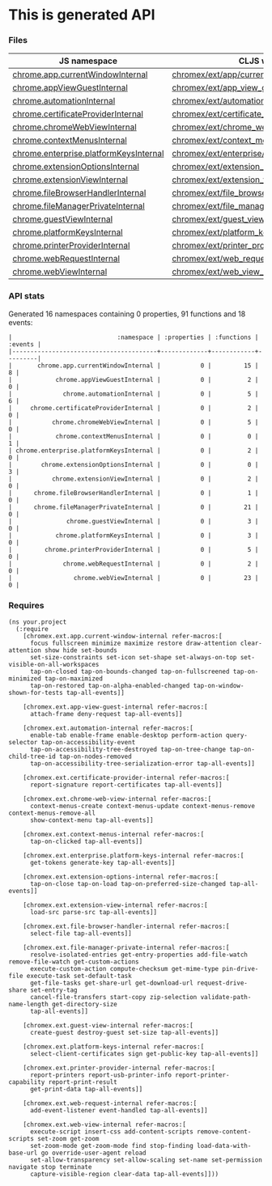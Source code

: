 # This is generated API

### Files

| JS namespace | CLJS wrapper |
| --- | --- |
| [chrome.app.currentWindowInternal](https://developer.chrome.com/extensions/app.currentWindowInternal) | [chromex/ext/app/current_window_internal.clj](chromex/ext/app/current_window_internal.clj) |
| [chrome.appViewGuestInternal](https://developer.chrome.com/extensions/appViewGuestInternal) | [chromex/ext/app_view_guest_internal.clj](chromex/ext/app_view_guest_internal.clj) |
| [chrome.automationInternal](https://developer.chrome.com/extensions/automationInternal) | [chromex/ext/automation_internal.clj](chromex/ext/automation_internal.clj) |
| [chrome.certificateProviderInternal](https://developer.chrome.com/extensions/certificateProviderInternal) | [chromex/ext/certificate_provider_internal.clj](chromex/ext/certificate_provider_internal.clj) |
| [chrome.chromeWebViewInternal](https://developer.chrome.com/extensions/chromeWebViewInternal) | [chromex/ext/chrome_web_view_internal.clj](chromex/ext/chrome_web_view_internal.clj) |
| [chrome.contextMenusInternal](https://developer.chrome.com/extensions/contextMenusInternal) | [chromex/ext/context_menus_internal.clj](chromex/ext/context_menus_internal.clj) |
| [chrome.enterprise.platformKeysInternal](https://developer.chrome.com/extensions/enterprise.platformKeysInternal) | [chromex/ext/enterprise/platform_keys_internal.clj](chromex/ext/enterprise/platform_keys_internal.clj) |
| [chrome.extensionOptionsInternal](https://developer.chrome.com/extensions/extensionOptionsInternal) | [chromex/ext/extension_options_internal.clj](chromex/ext/extension_options_internal.clj) |
| [chrome.extensionViewInternal](https://developer.chrome.com/extensions/extensionViewInternal) | [chromex/ext/extension_view_internal.clj](chromex/ext/extension_view_internal.clj) |
| [chrome.fileBrowserHandlerInternal](https://developer.chrome.com/extensions/fileBrowserHandlerInternal) | [chromex/ext/file_browser_handler_internal.clj](chromex/ext/file_browser_handler_internal.clj) |
| [chrome.fileManagerPrivateInternal](https://developer.chrome.com/extensions/fileManagerPrivateInternal) | [chromex/ext/file_manager_private_internal.clj](chromex/ext/file_manager_private_internal.clj) |
| [chrome.guestViewInternal](https://developer.chrome.com/extensions/guestViewInternal) | [chromex/ext/guest_view_internal.clj](chromex/ext/guest_view_internal.clj) |
| [chrome.platformKeysInternal](https://developer.chrome.com/extensions/platformKeysInternal) | [chromex/ext/platform_keys_internal.clj](chromex/ext/platform_keys_internal.clj) |
| [chrome.printerProviderInternal](https://developer.chrome.com/extensions/printerProviderInternal) | [chromex/ext/printer_provider_internal.clj](chromex/ext/printer_provider_internal.clj) |
| [chrome.webRequestInternal](https://developer.chrome.com/extensions/webRequestInternal) | [chromex/ext/web_request_internal.clj](chromex/ext/web_request_internal.clj) |
| [chrome.webViewInternal](https://developer.chrome.com/extensions/webViewInternal) | [chromex/ext/web_view_internal.clj](chromex/ext/web_view_internal.clj) |


### API stats

Generated 16 namespaces containing 0 properties, 91 functions and 18 events:


    |                             :namespace | :properties | :functions | :events |
    |----------------------------------------+-------------+------------+---------|
    |       chrome.app.currentWindowInternal |           0 |         15 |       8 |
    |            chrome.appViewGuestInternal |           0 |          2 |       0 |
    |              chrome.automationInternal |           0 |          5 |       6 |
    |     chrome.certificateProviderInternal |           0 |          2 |       0 |
    |           chrome.chromeWebViewInternal |           0 |          5 |       0 |
    |            chrome.contextMenusInternal |           0 |          0 |       1 |
    | chrome.enterprise.platformKeysInternal |           0 |          2 |       0 |
    |        chrome.extensionOptionsInternal |           0 |          0 |       3 |
    |           chrome.extensionViewInternal |           0 |          2 |       0 |
    |      chrome.fileBrowserHandlerInternal |           0 |          1 |       0 |
    |      chrome.fileManagerPrivateInternal |           0 |         21 |       0 |
    |               chrome.guestViewInternal |           0 |          3 |       0 |
    |            chrome.platformKeysInternal |           0 |          3 |       0 |
    |         chrome.printerProviderInternal |           0 |          5 |       0 |
    |              chrome.webRequestInternal |           0 |          2 |       0 |
    |                 chrome.webViewInternal |           0 |         23 |       0 |

### Requires

```
(ns your.project
  (:require
    [chromex.ext.app.current-window-internal refer-macros:[
      focus fullscreen minimize maximize restore draw-attention clear-attention show hide set-bounds
      set-size-constraints set-icon set-shape set-always-on-top set-visible-on-all-workspaces
      tap-on-closed tap-on-bounds-changed tap-on-fullscreened tap-on-minimized tap-on-maximized
      tap-on-restored tap-on-alpha-enabled-changed tap-on-window-shown-for-tests tap-all-events]]

    [chromex.ext.app-view-guest-internal refer-macros:[
      attach-frame deny-request tap-all-events]]

    [chromex.ext.automation-internal refer-macros:[
      enable-tab enable-frame enable-desktop perform-action query-selector tap-on-accessibility-event
      tap-on-accessibility-tree-destroyed tap-on-tree-change tap-on-child-tree-id tap-on-nodes-removed
      tap-on-accessibility-tree-serialization-error tap-all-events]]

    [chromex.ext.certificate-provider-internal refer-macros:[
      report-signature report-certificates tap-all-events]]

    [chromex.ext.chrome-web-view-internal refer-macros:[
      context-menus-create context-menus-update context-menus-remove context-menus-remove-all
      show-context-menu tap-all-events]]

    [chromex.ext.context-menus-internal refer-macros:[
      tap-on-clicked tap-all-events]]

    [chromex.ext.enterprise.platform-keys-internal refer-macros:[
      get-tokens generate-key tap-all-events]]

    [chromex.ext.extension-options-internal refer-macros:[
      tap-on-close tap-on-load tap-on-preferred-size-changed tap-all-events]]

    [chromex.ext.extension-view-internal refer-macros:[
      load-src parse-src tap-all-events]]

    [chromex.ext.file-browser-handler-internal refer-macros:[
      select-file tap-all-events]]

    [chromex.ext.file-manager-private-internal refer-macros:[
      resolve-isolated-entries get-entry-properties add-file-watch remove-file-watch get-custom-actions
      execute-custom-action compute-checksum get-mime-type pin-drive-file execute-task set-default-task
      get-file-tasks get-share-url get-download-url request-drive-share set-entry-tag
      cancel-file-transfers start-copy zip-selection validate-path-name-length get-directory-size
      tap-all-events]]

    [chromex.ext.guest-view-internal refer-macros:[
      create-guest destroy-guest set-size tap-all-events]]

    [chromex.ext.platform-keys-internal refer-macros:[
      select-client-certificates sign get-public-key tap-all-events]]

    [chromex.ext.printer-provider-internal refer-macros:[
      report-printers report-usb-printer-info report-printer-capability report-print-result
      get-print-data tap-all-events]]

    [chromex.ext.web-request-internal refer-macros:[
      add-event-listener event-handled tap-all-events]]

    [chromex.ext.web-view-internal refer-macros:[
      execute-script insert-css add-content-scripts remove-content-scripts set-zoom get-zoom
      set-zoom-mode get-zoom-mode find stop-finding load-data-with-base-url go override-user-agent reload
      set-allow-transparency set-allow-scaling set-name set-permission navigate stop terminate
      capture-visible-region clear-data tap-all-events]]))
```